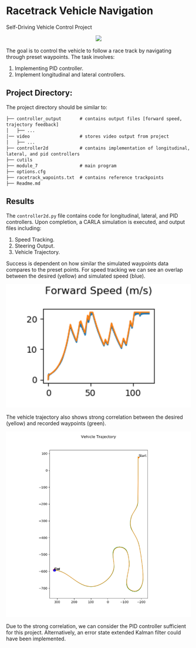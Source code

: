 # Racetrack Vehicle Navigation
Self-Driving Vehicle Control Project

<p align="center">
<img src="./video/racetrack_gif.gif">
</p>

The goal is to control the vehicle to follow a race track by navigating through preset waypoints. The task involves:
 1. Implementing PID controller.
 2. Implement longitudinal and lateral controllers.

## Project Directory:
The project directory should be similar to:
```
├── controller_output 		# contains output files [forward speed, trajectory feedback]
│   ├── ...
│── video 					# stores video output from project                   
│   ├── ...
├── controller2d 			# contains implementation of longitudinal, lateral, and pid controllers
├── cutils							
├── module_7 				# main program
├── options.cfg 					
├── racetrack_wapoints.txt 	# contains reference trackpoints
├── Readme.md
```

## Results
The `controller2d.py` file contains code for longitudinal, lateral, and PID controllers. Upon completion, a CARLA simulation is executed, and output files including:
 1. Speed Tracking.
 2. Steering Output.
 3. Vehicle Trajectory.

Success is dependent on how similar the simulated waypoints data compares to the preset points. For speed tracking we can see an overlap between the desired (yellow) and simulated speed (blue). 
<p align="center">
<img src="./controller_output/forward_speed.png" alt="forward_speed" style="zoom: 200%;"/>
</p>

The vehicle trajectory also shows strong correlation between the desired (yellow) and recorded waypoints (green).
<p align="center">
<img src="./controller_output/trajectory.png" alt="trajectory" style="zoom: 200%;"/>
</p>

Due to the strong correlation, we can consider the PID controller sufficient for this project. Alternatively, an error state extended Kalman filter could have been implemented.